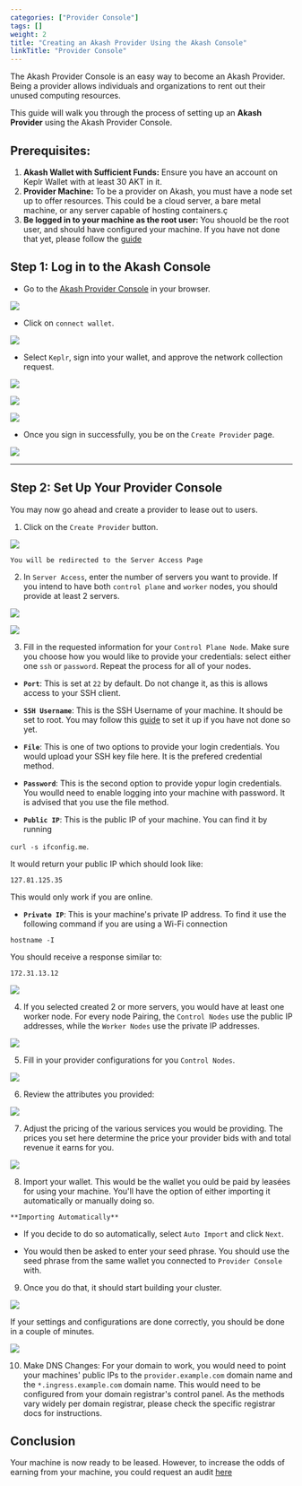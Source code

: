 ```yaml
---
categories: ["Provider Console"]
tags: []
weight: 2
title: "Creating an Akash Provider Using the Akash Console"
linkTitle: "Provider Console"
---
```


The Akash Provider Console is an easy way to become an Akash Provider. Being a provider allows individuals and organizations to rent out their unused computing resources. 


This guide will walk you through the process of setting up an **Akash Provider** using the Akash Provider Console.


## Prerequisites:
1. **Akash Wallet with Sufficient Funds:** Ensure you have an account on Keplr Wallet with at least 30 AKT in it. 
2. **Provider Machine:** To be a provider on Akash, you must have a node set up to offer resources. This could be a cloud server, a bare metal machine, or any server capable of hosting containers.ç
3. **Be logged in to your machine as the root user:**  You shouold be the root user, and should have configured your machine. If you have not done that yet, please follow the [guide](../root-sign-in/) 


## Step 1: Log in to the Akash Console
- Go to the [Akash Provider Console](https://provider-console.akash.network/) in your browser.


![](../../../../../assets/provider_lp.png)

- Click on `connect wallet`.


![](../../../../../assets/connect_wallet.png)

- Select `Keplr`, sign into your wallet, and approve the network collection request.


![](../../../../../assets/select_keplr.png)


![](../../../../../assets/wallet_login.png)


![](../../../../../assets/approved.png)


- Once you sign in successfully, you be on the `Create Provider` page. 


![](../../../../../assets/provider_landing.png)


---

## Step 2: Set Up Your Provider Console
 You may now go ahead and create a provider to lease out to users. 

   1. Click on the `Create Provider` button. 


   ![](../../../../../assets/server_access.png)

   
  
    You will be redirected to the Server Access Page


   2. In `Server Access`, enter the number of servers you want to provide. If you intend to have both `control plane` and `worker` nodes, you should provide at least 2 servers.


 ![](../../../../../assets/server_access.png)



 ![](../../../../../assets/server_count.png)

   3. Fill in the requested information for your `Control Plane Node`. Make sure you choose how you would like to provide your credentials: select either one `ssh` or `password`. Repeat the process for all of your nodes. 

  - **`Port`**: This is set at `22` by default. Do not change it, as this is allows access to your SSH client.

   - **`SSH Username`**: This is the SSH Username of your machine. It should be set to root. You may follow this [guide](../root-sign-in/) to set it up if you have not done so yet. 

   - **`File`**: This is one of two options to provide your login credentials. You would upload your SSH key file here. It is the prefered credential method.

   - **`Password`**: This is the second option to provide yopur login credentials. You woulld need to enable logging into your machine with password. It is advised that you use the file method. 

   - **`Public IP`**: This is the public IP of your machine. You can find it by running 

   `curl -s ifconfig.me`. 

   It would return your public IP which should look like:

   `127.81.125.35`

   This would only work if you are online.

   - **`Private IP`**: This is your machine's private IP address. 
   To find it use the following command if you are using a Wi-Fi connection

   `hostname -I`

   You should receive a response similar to:

   `172.31.13.12`


 ![](../../../../../assets/control_plane.png)


 4. If you selected created 2 or more servers, you would have at least one worker node. For every node Pairing, the `Control Nodes` use the public IP addresses, while the `Worker Nodes` use the private IP addresses. 


 ![](../../../../../assets/worker_nodes.png)



 5. Fill in your provider configurations for you `Control Nodes`.


 ![](../../../../../assets/provider_info.png)





  6. Review the attributes you provided:


 ![](../../../../../assets/review_pov.png)

  

   7. Adjust the pricing of the various services you would be providing. The prices you set here determine the price your provider bids with and total revenue it earns for you.


 ![](../../../../../assets/pricing.png)

   8. Import your wallet. This would be the wallet you ould be paid by leasées for using your machine. You'll have the option of either importing it automatically or  manually doing so. 

    **Importing Automatically**
   
   - If you decide to do so automatically, select `Auto Import` and click `Next`.
   
   - You would then be asked to enter your seed phrase. You should use the seed phrase from the same wallet you connected to `Provider Console` with. 

  9. Once you do that, it should start building your cluster. 



 ![](../../../../../assets/beginning.png)

 If your settings and configurations are done correctly, you should be done in a couple of minutes. 



 ![](../../../../../assets/complete.png)

  10. Make DNS Changes: For your domain to work, you would need to point your machines' public IPs to the `provider.example.com` domain name and the `*.ingress.example.com` domain name. This would need to be configured from your domain registrar's control panel. As the methods vary widely per domain registrar, please check the specific registrar docs for instructions. 



   ## Conclusion

Your machine is now ready to be leased. However, to increase the odds of earning from your machine, you could request an audit [here](https://github.com/akash-network/community/issues?q=is%3Aissue+is%3Aopen+label%3A%22Provider+Audit%22)


